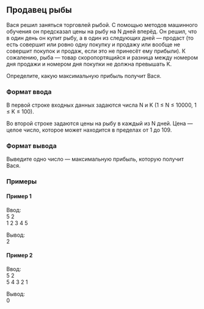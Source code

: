 ## Продавец рыбы

Вася решил заняться торговлей рыбой. С помощью методов машинного обучения он предсказал цены на рыбу на N дней вперёд. 
Он решил, что в один день он купит рыбу, а в один из следующих дней — продаст (то есть совершит или ровно одну покупку
и продажу или вообще не совершит покупок и продаж, если это не принесёт ему прибыли). К сожалению, рыба — товар 
скоропортящийся и разница между номером дня продажи и номером дня покупки не должна превышать K.

Определите, какую максимальную прибыль получит Вася.

### Формат ввода

В первой строке входных данных задаются числа N и K (1 ≤ N ≤ 10000, 1 ≤ K ≤ 100).

Во второй строке задаются цены на рыбу в каждый из N дней. Цена — целое число, которое может находится в пределах от 1 до 109.


### Формат вывода

Выведите одно число — максимальную прибыль, которую получит Вася.

### Примеры
#### Пример 1
Ввод:  
5 2  
1 2 3 4 5  

Вывод:  
2

#### Пример 2
Ввод:  
5 2  
5 4 3 2 1  

Вывод:  
0
